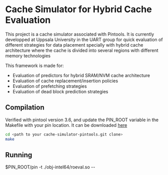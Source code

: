 
Cache Simulator for Hybrid Cache Evaluation 
===========================================

This project is a cache simulator associated with Pintools. It is currently developped at Uppsala University in the UART group for quick evaluation of different strategies for data placement specially with hybrid cache architecture where the cache is divided into several regions with different memory technologies

This framework is made for: 
* Evaluation of predictors for hybrid SRAM/NVM cache architecture
* Evaluation of cache replacement/insertion policies
* Evaluation of prefetching strategies
* Evaluation of dead block prediction strategies 


## Compilation 

Verified with pintool version 3.6, and update the PIN_ROOT variable in the Makefile with your pin location. It can be downloaded [here][1] 

```bash 
cd <path to your cache-simulator-pintools.git clone>
make
```

## Running 

$PIN_ROOT/pin -t ./obj-intel64/roeval.so -- <your app to evaluate>

[1]: https://software.intel.com/en-us/articles/pin-a-binary-instrumentation-tool-downloads
